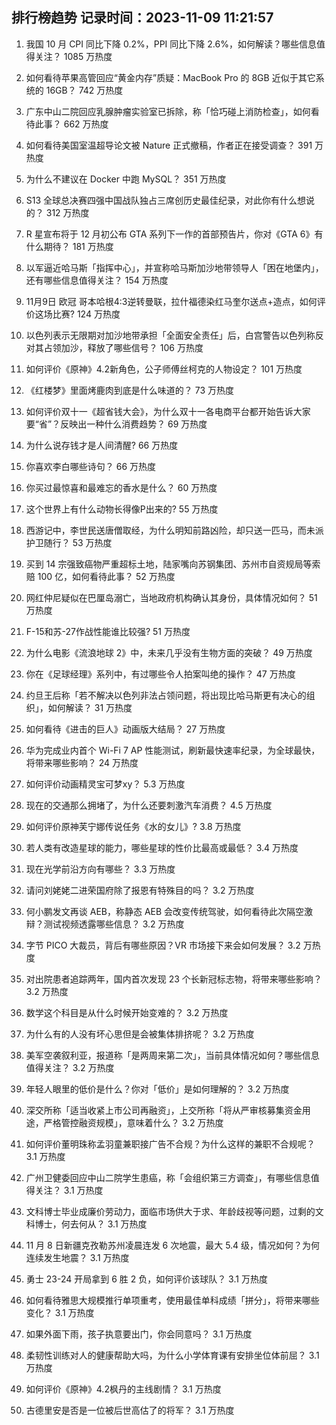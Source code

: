 
## 排行榜趋势 记录时间：2023-11-09 11:21:57
  
  1. 我国 10 月 CPI 同比下降 0.2%，PPI 同比下降 2.6%，如何解读？哪些信息值得关注？ 1085 万热度
    
  2. 如何看待苹果高管回应“黄金内存”质疑：MacBook Pro 的 8GB 近似于其它系统的 16GB？ 742 万热度
    
  3. 广东中山二院回应乳腺肿瘤实验室已拆除，称「恰巧碰上消防检查」，如何看待此事？ 662 万热度
    
  4. 如何看待美国室温超导论文被 Nature 正式撤稿，作者正在接受调查？ 391 万热度
    
  5. 为什么不建议在 Docker 中跑 MySQL？ 351 万热度
    
  6. S13 全球总决赛四强中国战队独占三席创历史最佳纪录，对此你有什么想说的？ 312 万热度
    
  7. R 星宣布将于 12 月初公布 GTA 系列下一作的首部预告片，你对《GTA 6》有什么期待？ 181 万热度
    
  8. 以军逼近哈马斯「指挥中心」，并宣称哈马斯加沙地带领导人「困在地堡内」，还有哪些信息值得关注？ 154 万热度
    
  9. 11月9日 欧冠 哥本哈根4:3逆转曼联，拉什福德染红马奎尔送点+造点，如何评价这场比赛? 124 万热度
    
  10. 以色列表示无限期对加沙地带承担「全面安全责任」后，白宫警告以色列称反对其占领加沙，释放了哪些信号？ 106 万热度
    
  11. 如何评价《原神》4.2新角色，公子师傅丝柯克的人物设定？ 101 万热度
    
  12. 《红楼梦》里面烤鹿肉到底是什么味道的？ 73 万热度
    
  13. 如何评价双十一《超省钱大会》，为什么双十一各电商平台都开始告诉大家要“省”？反映出一种什么消费趋势？ 69 万热度
    
  14. 为什么说存钱才是人间清醒? 66 万热度
    
  15. 你喜欢李白哪些诗句？ 66 万热度
    
  16. 你买过最惊喜和最难忘的香水是什么？ 60 万热度
    
  17. 这个世界上有什么动物长得像P出来的? 55 万热度
    
  18. 西游记中，李世民送唐僧取经，为什么明知前路凶险，却只送一匹马，而未派护卫随行？ 53 万热度
    
  19. 买到 14 宗强致癌物严重超标土地，陆家嘴向苏钢集团、苏州市自资规局等索赔 100 亿，如何看待此事？ 52 万热度
    
  20. 网红仲尼疑似在巴厘岛溺亡，当地政府机构确认其身份，具体情况如何？ 51 万热度
    
  21. F-15和苏-27作战性能谁比较强? 51 万热度
    
  22. 为什么电影《流浪地球 2》中，未来几乎没有生物方面的突破？ 49 万热度
    
  23. 你在《足球经理》系列中，有过哪些令人拍案叫绝的操作？ 47 万热度
    
  24. 约旦王后称「若不解决以色列非法占领问题，将出现比哈马斯更有决心的组织」，如何解读？ 31 万热度
    
  25. 如何看待《进击的巨人》动画版大结局？ 27 万热度
    
  26. 华为完成业内首个 Wi-Fi 7 AP 性能测试，刷新最快速率纪录，为全球最快，将带来哪些影响？ 24 万热度
    
  27. 如何评价动画精灵宝可梦xy？ 5.3 万热度
    
  28. 现在的交通那么拥堵了，为什么还要刺激汽车消费？ 4.5 万热度
    
  29. 如何评价原神芙宁娜传说任务《水的女儿》? 3.8 万热度
    
  30. 若人类有改造星球的能力，哪些星球的性价比最高或最低？ 3.4 万热度
    
  31. 现在光学前沿方向有哪些？ 3.3 万热度
    
  32. 请问刘姥姥二进荣国府除了报恩有特殊目的吗？ 3.2 万热度
    
  33. 何小鹏发文再谈 AEB，称静态 AEB 会改变传统驾驶，如何看待此次隔空激辩？测试视频透露哪些信息？ 3.2 万热度
    
  34. 字节 PICO 大裁员，背后有哪些原因？VR 市场接下来会如何发展？ 3.2 万热度
    
  35. 对出院患者追踪两年，国内首次发现 23 个长新冠标志物，将带来哪些影响？ 3.2 万热度
    
  36. 数学这个科目是从什么时候开始变难的？ 3.2 万热度
    
  37. 为什么有的人没有坏心思但是会被集体排挤呢？ 3.2 万热度
    
  38. 美军空袭叙利亚，报道称「是两周来第二次」，当前具体情况如何？哪些信息值得关注？ 3.2 万热度
    
  39. 年轻人眼里的低价是什么？你对「低价」是如何理解的？ 3.2 万热度
    
  40. 深交所称「适当收紧上市公司再融资」，上交所称「将从严审核募集资金用途，严格管控融资规模」，意味着什么？ 3.2 万热度
    
  41. 如何评价董明珠称孟羽童兼职接广告不合规？为什么这样的兼职不合规呢？ 3.1 万热度
    
  42. 广州卫健委回应中山二院学生患癌，称「会组织第三方调查」，有哪些信息值得关注？ 3.1 万热度
    
  43. 文科博士毕业成廉价劳动力，面临市场供大于求、年龄歧视等问题，过剩的文科博士，何去何从？ 3.1 万热度
    
  44. 11 月 8 日新疆克孜勒苏州凌晨连发 6 次地震，最大 5.4 级，情况如何？为何连续发生地震？ 3.1 万热度
    
  45. 勇士 23-24 开局拿到 6 胜 2 负，如何评价该球队？ 3.1 万热度
    
  46. 如何看待雅思大规模推行单项重考，使用最佳单科成绩「拼分」，将带来哪些变化？ 3.1 万热度
    
  47. 如果外面下雨，孩子执意要出门，你会同意吗？ 3.1 万热度
    
  48. 柔韧性训练对人的健康帮助大吗，为什么小学体育课有安排坐位体前屈？ 3.1 万热度
    
  49. 如何评价《原神》4.2枫丹的主线剧情？ 3.1 万热度
    
  50. 古德里安是否是一位被后世高估了的将军？ 3.1 万热度
    